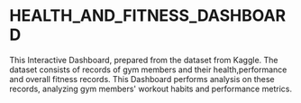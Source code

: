 # HEALTH_AND_FITNESS_DASHBOARD
This Interactive Dashboard, prepared from the dataset from Kaggle.
The dataset consists of records of gym members and their health,performance and overall fitness records.
This Dashboard performs analysis on these records, analyzing gym members' workout habits and performance metrics.
